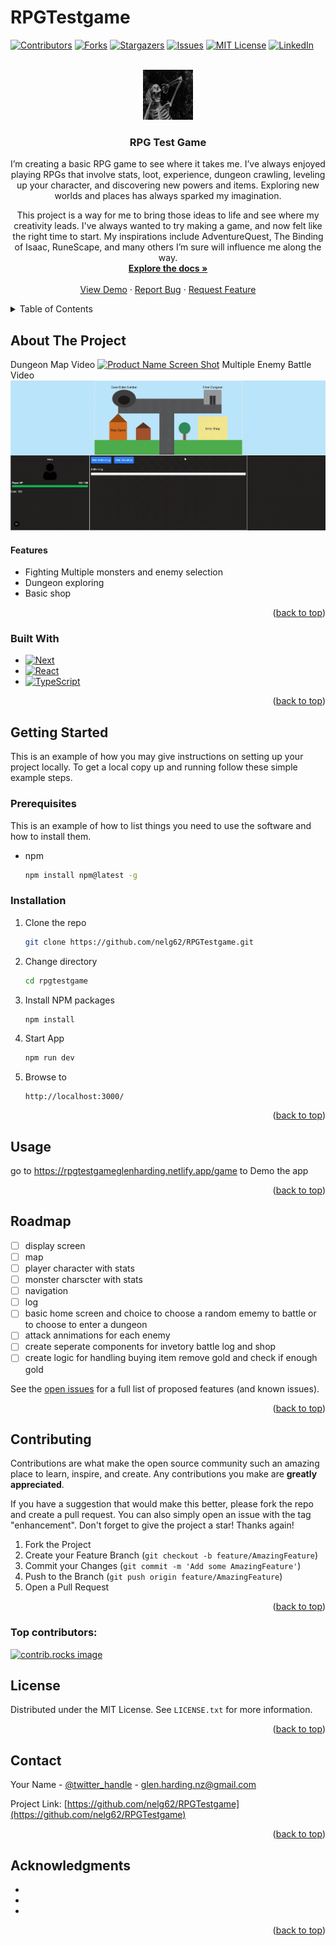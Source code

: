 # RPGTestgame

<!-- read me to be tidyed adding as i create things

Creating a basic rpg and seeing were it goes

things to create

display screen
map
player character with stats
monster charscter with stats
navigation
log

basic home screen and choice to choose a random ememy to battle or to choose to enter a dungeon

attack annimations for each enemy

create seperate components for invetory battle log and shop

create logic for handling buying item remove gold and check if enough gold -->

<!-- Improved compatibility of back to top link: See: https://github.com/othneildrew/Best-README-Template/pull/73 -->

<a id="readme-top"></a>

<!--
*** Thanks for checking out the Best-README-Template. If you have a suggestion
*** that would make this better, please fork the repo and create a pull request
*** or simply open an issue with the tag "enhancement".
*** Don't forget to give the project a star!
*** Thanks again! Now go create something AMAZING! :D
-->

<!-- PROJECT SHIELDS -->
<!--
*** I'm using markdown "reference style" links for readability.
*** Reference links are enclosed in brackets [ ] instead of parentheses ( ).
*** See the bottom of this document for the declaration of the reference variables
*** for contributors-url, forks-url, etc. This is an optional, concise syntax you may use.
*** https://www.markdownguide.org/basic-syntax/#reference-style-links
-->

[![Contributors][contributors-shield]][contributors-url]
[![Forks][forks-shield]][forks-url]
[![Stargazers][stars-shield]][stars-url]
[![Issues][issues-shield]][issues-url]
[![MIT License][license-shield]][license-url]
[![LinkedIn][linkedin-shield]][linkedin-url]

<!-- PROJECT LOGO -->
<br />
<div align="center">
  <a href="https://github.com/nelg62/RPGTestgame">
    <img src="rpgtestgame/public/sabina-music-rich-OJy0JHnoUZQ-unsplash.jpg" alt="Logo" width="80" height="80">
  </a>

<h3 align="center">RPG Test Game</h3>

  <p align="center">
 I’m creating a basic RPG game to see where it takes me. I’ve always enjoyed playing RPGs that involve stats, loot, experience, dungeon crawling, leveling up your character, and discovering new powers and items. Exploring new worlds and places has always sparked my imagination.

This project is a way for me to bring those ideas to life and see where my creativity leads. I've always wanted to try making a game, and now felt like the right time to start. My inspirations include AdventureQuest, The Binding of Isaac, RuneScape, and many others I’m sure will influence me along the way.
<br />
<a href="https://github.com/nelg62/RPGTestgame"><strong>Explore the docs »</strong></a>
<br />
<br />
<a href="https://github.com/nelg62/RPGTestgame">View Demo</a>
·
<a href="https://github.com/nelg62/RPGTestgame/issues/new?labels=bug&template=bug-report---.md">Report Bug</a>
·
<a href="https://github.com/nelg62/RPGTestgame/issues/new?labels=enhancement&template=feature-request---.md">Request Feature</a>

  </p>
</div>

<!-- TABLE OF CONTENTS -->
<details>
  <summary>Table of Contents</summary>
  <ol>
    <li>
      <a href="#about-the-project">About The Project</a>
      <ul>
        <li><a href="#built-with">Built With</a></li>
      </ul>
    </li>
    <li>
      <a href="#getting-started">Getting Started</a>
      <ul>
        <li><a href="#prerequisites">Prerequisites</a></li>
        <li><a href="#installation">Installation</a></li>
      </ul>
    </li>
    <li><a href="#usage">Usage</a></li>
    <li><a href="#roadmap">Roadmap</a></li>
    <li><a href="#contributing">Contributing</a></li>
    <li><a href="#license">License</a></li>
    <li><a href="#contact">Contact</a></li>
    <li><a href="#acknowledgments">Acknowledgments</a></li>
  </ol>
</details>

<!-- ABOUT THE PROJECT -->

## About The Project

Dungeon Map Video
[![Product Name Screen Shot][product-screenshot]](https://rpgtestgameglenharding.netlify.app/game)
Multiple Enemy Battle Video
[![Product Name Screen Shot][product-screenshot2]](https://rpgtestgameglenharding.netlify.app/game)

<h4>Features</h4>
<ul>
<li>Fighting Multiple monsters and enemy selection</li>
<li>Dungeon exploring</li>
<li>Basic shop</li>
</ul>

<p align="right">(<a href="#readme-top">back to top</a>)</p>

### Built With

- [![Next][Next.js]][Next-url]
- [![React][React.js]][React-url]
- [![TypeScript][TypeScript-badge]][TypeScript-url]
<!-- - [![Vue][Vue.js]][Vue-url]
- [![Angular][Angular.io]][Angular-url]
- [![Svelte][Svelte.dev]][Svelte-url]
- [![Laravel][Laravel.com]][Laravel-url]
- [![Bootstrap][Bootstrap.com]][Bootstrap-url]
- [![JQuery][JQuery.com]][JQuery-url] -->

<p align="right">(<a href="#readme-top">back to top</a>)</p>

<!-- GETTING STARTED -->

## Getting Started

This is an example of how you may give instructions on setting up your project locally.
To get a local copy up and running follow these simple example steps.

### Prerequisites

This is an example of how to list things you need to use the software and how to install them.

- npm
  ```sh
  npm install npm@latest -g
  ```

### Installation

1. Clone the repo

   ```sh
   git clone https://github.com/nelg62/RPGTestgame.git
   ```

2. Change directory
   ```sh
   cd rpgtestgame
   ```
3. Install NPM packages
   ```sh
   npm install
   ```
4. Start App
   ```js
   npm run dev
   ```
5. Browse to
   ```
   http://localhost:3000/
   ```

<p align="right">(<a href="#readme-top">back to top</a>)</p>

<!-- USAGE EXAMPLES -->

## Usage

go to https://rpgtestgameglenharding.netlify.app/game to Demo the app

<p align="right">(<a href="#readme-top">back to top</a>)</p>

<!-- ROADMAP -->

## Roadmap

- [ ] display screen
- [ ] map
- [ ] player character with stats
- [ ] monster charscter with stats
- [ ] navigation
- [ ] log
- [ ] basic home screen and choice to choose a random ememy to battle or to choose to enter a dungeon
- [ ] attack annimations for each enemy
- [ ] create seperate components for invetory battle log and shop
- [ ] create logic for handling buying item remove gold and check if enough gold

See the [open issues](https://github.com/nelg62/RPGTestgame/issues) for a full list of proposed features (and known issues).

<p align="right">(<a href="#readme-top">back to top</a>)</p>

<!-- CONTRIBUTING -->

## Contributing

Contributions are what make the open source community such an amazing place to learn, inspire, and create. Any contributions you make are **greatly appreciated**.

If you have a suggestion that would make this better, please fork the repo and create a pull request. You can also simply open an issue with the tag "enhancement".
Don't forget to give the project a star! Thanks again!

1. Fork the Project
2. Create your Feature Branch (`git checkout -b feature/AmazingFeature`)
3. Commit your Changes (`git commit -m 'Add some AmazingFeature'`)
4. Push to the Branch (`git push origin feature/AmazingFeature`)
5. Open a Pull Request

<p align="right">(<a href="#readme-top">back to top</a>)</p>

### Top contributors:

<a href="https://github.com/nelg62/RPGTestgame/graphs/contributors">
  <img src="https://contrib.rocks/image?repo=nelg62/RPGTestgame" alt="contrib.rocks image" />
</a>

<!-- LICENSE -->

## License

Distributed under the MIT License. See `LICENSE.txt` for more information.

<p align="right">(<a href="#readme-top">back to top</a>)</p>

<!-- CONTACT -->

## Contact

Your Name - [@twitter_handle](https://twitter.com/twitter_handle) - glen.harding.nz@gmail.com

Project Link: [https://github.com/nelg62/RPGTestgame](https://github.com/nelg62/RPGTestgame)

<p align="right">(<a href="#readme-top">back to top</a>)</p>

<!-- ACKNOWLEDGMENTS -->

## Acknowledgments

- []()
- []()
- []()

<p align="right">(<a href="#readme-top">back to top</a>)</p>

<!-- MARKDOWN LINKS & IMAGES -->
<!-- https://www.markdownguide.org/basic-syntax/#reference-style-links -->

[contributors-shield]: https://img.shields.io/github/contributors/nelg62/RPGTestgame.svg?style=for-the-badge
[contributors-url]: https://github.com/nelg62/RPGTestgame/graphs/contributors
[forks-shield]: https://img.shields.io/github/forks/nelg62/RPGTestgame.svg?style=for-the-badge
[forks-url]: https://github.com/nelg62/RPGTestgame/network/members
[stars-shield]: https://img.shields.io/github/stars/nelg62/RPGTestgame.svg?style=for-the-badge
[stars-url]: https://github.com/nelg62/RPGTestgame/stargazers
[issues-shield]: https://img.shields.io/github/issues/nelg62/RPGTestgame.svg?style=for-the-badge
[issues-url]: https://github.com/nelg62/RPGTestgame/issues
[license-shield]: https://img.shields.io/github/license/nelg62/RPGTestgame.svg?style=for-the-badge
[license-url]: https://github.com/nelg62/RPGTestgame/blob/master/LICENSE.txt
[linkedin-shield]: https://img.shields.io/badge/-LinkedIn-black.svg?style=for-the-badge&logo=linkedin&colorB=555
[linkedin-url]: https://linkedin.com/in/glen-harding-5a1317114
[product-screenshot]: /rpgtestgame//public/Shopanddungeon2.gif
[product-screenshot2]: /rpgtestgame//public/Shopandbattleenemys2.gif
[Next.js]: https://img.shields.io/badge/next.js-000000?style=for-the-badge&logo=nextdotjs&logoColor=white
[Next-url]: https://nextjs.org/
[React.js]: https://img.shields.io/badge/React-20232A?style=for-the-badge&logo=react&logoColor=61DAFB
[React-url]: https://reactjs.org/
[Vue.js]: https://img.shields.io/badge/Vue.js-35495E?style=for-the-badge&logo=vuedotjs&logoColor=4FC08D
[Vue-url]: https://vuejs.org/
[Angular.io]: https://img.shields.io/badge/Angular-DD0031?style=for-the-badge&logo=angular&logoColor=white
[Angular-url]: https://angular.io/
[Svelte.dev]: https://img.shields.io/badge/Svelte-4A4A55?style=for-the-badge&logo=svelte&logoColor=FF3E00
[Svelte-url]: https://svelte.dev/
[Laravel.com]: https://img.shields.io/badge/Laravel-FF2D20?style=for-the-badge&logo=laravel&logoColor=white
[Laravel-url]: https://laravel.com
[Bootstrap.com]: https://img.shields.io/badge/Bootstrap-563D7C?style=for-the-badge&logo=bootstrap&logoColor=white
[Bootstrap-url]: https://getbootstrap.com
[JQuery.com]: https://img.shields.io/badge/jQuery-0769AD?style=for-the-badge&logo=jquery&logoColor=white
[JQuery-url]: https://jquery.com
[TypeScript-badge]: https://img.shields.io/badge/TypeScript-007ACC?style=for-the-badge&logo=typescript&logoColor=white
[TypeScript-url]: https://www.typescriptlang.org/
